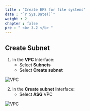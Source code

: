 ```yaml
---
title : "Create EFS for file systems"
date : "`r Sys.Date()`"
weight : 2
chapter : false
pre : " <b> 3.2 </b> "
---
```


## Create Subnet

1. In the **VPC** Interface:
   - Select **Subnets**
   - Select **Create subnet**
   
 ![VPC](/images/3-configureefs/3.2-createefsforfilesystems/1.png?featherlight=false&width=90pc)

2. In the **Create subnet** Interface:
   - Select **ASG** VPC
   
 ![VPC](/images/3-configureefs/3.2-createefsforfilesystems/2.png?featherlight=false&width=90pc)